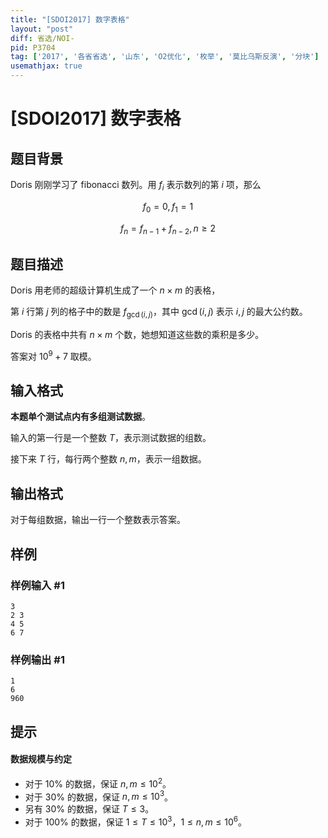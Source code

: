 ```yaml
---
title: "[SDOI2017] 数字表格"
layout: "post"
diff: 省选/NOI-
pid: P3704
tag: ['2017', '各省省选', '山东', 'O2优化', '枚举', '莫比乌斯反演', '分块']
usemathjax: true
---
```


# [SDOI2017] 数字表格
## 题目背景

Doris 刚刚学习了 fibonacci 数列。用 $f_i$ 表示数列的第 $i$ 项，那么

$$f_0=0,f_1=1$$

$$f_n=f_{n-1}+f_{n-2},n\geq 2$$
## 题目描述

Doris 用老师的超级计算机生成了一个 $n\times m$ 的表格，

第 $i$ 行第 $j$ 列的格子中的数是 $f_{\gcd(i,j)}$，其中 $\gcd(i,j)$ 表示 $i,j$ 的最大公约数。


Doris 的表格中共有 $n\times m$ 个数，她想知道这些数的乘积是多少。

答案对 $10^9+7$ 取模。

## 输入格式

**本题单个测试点内有多组测试数据**。

输入的第一行是一个整数 $T$，表示测试数据的组数。

接下来 $T$ 行，每行两个整数 $n, m$，表示一组数据。
## 输出格式

对于每组数据，输出一行一个整数表示答案。
## 样例

### 样例输入 #1
```
3
2 3
4 5
6 7
```
### 样例输出 #1
```
1
6
960
```
## 提示

#### 数据规模与约定

- 对于 $10\%$ 的数据，保证 $n,m\leq 10^2$。
- 对于 $30\%$ 的数据，保证 $n,m\leq 10^3$。
- 另有 $30\%$ 的数据，保证 $T\leq 3$。
- 对于 $100\%$ 的数据，保证 $1 \leq T\leq 10^3$，$1\leq n,m\leq 10^6$。

